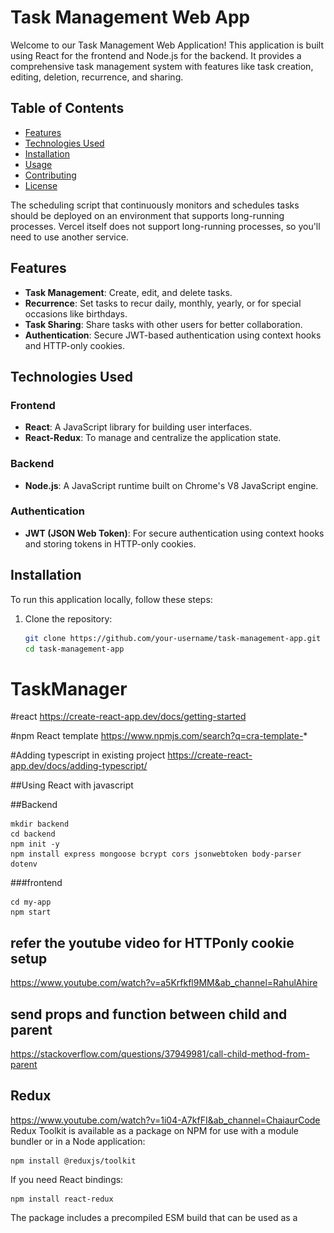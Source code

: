 # Task Management Web App

Welcome to our Task Management Web Application! This application is built using React for the frontend and Node.js for the backend. It provides a comprehensive task management system with features like task creation, editing, deletion, recurrence, and sharing.

## Table of Contents

- [Features](#features)
- [Technologies Used](#technologies-used)
- [Installation](#installation)
- [Usage](#usage)
- [Contributing](#contributing)
- [License](#license)

The scheduling script that continuously monitors and schedules tasks should be deployed on an environment that supports long-running processes. Vercel itself does not support long-running processes, so you'll need to use another service.

## Features

- **Task Management**: Create, edit, and delete tasks.
- **Recurrence**: Set tasks to recur daily, monthly, yearly, or for special occasions like birthdays.
- **Task Sharing**: Share tasks with other users for better collaboration.
- **Authentication**: Secure JWT-based authentication using context hooks and HTTP-only cookies.

## Technologies Used

### Frontend

- **React**: A JavaScript library for building user interfaces.
- **React-Redux**: To manage and centralize the application state.

### Backend

- **Node.js**: A JavaScript runtime built on Chrome's V8 JavaScript engine.

### Authentication

- **JWT (JSON Web Token)**: For secure authentication using context hooks and storing tokens in HTTP-only cookies.

## Installation

To run this application locally, follow these steps:

1. Clone the repository:

   ```bash
   git clone https://github.com/your-username/task-management-app.git
   cd task-management-app

# TaskManager

#react 
https://create-react-app.dev/docs/getting-started

#npm  React template 
https://www.npmjs.com/search?q=cra-template-*

#Adding typescript in existing project
https://create-react-app.dev/docs/adding-typescript/


##Using React with javascript



##Backend 
``` 
mkdir backend
cd backend
npm init -y
npm install express mongoose bcrypt cors jsonwebtoken body-parser dotenv
```

###frontend 

```npx create-react-app my-app
cd my-app
npm start
```
## refer the youtube video for HTTPonly cookie setup
 https://www.youtube.com/watch?v=a5Krfkfl9MM&ab_channel=RahulAhire  


## send props and function between child and parent
https://stackoverflow.com/questions/37949981/call-child-method-from-parent

## Redux 
https://www.youtube.com/watch?v=1i04-A7kfFI&ab_channel=ChaiaurCode
Redux Toolkit is available as a package on NPM for use with a module bundler or in a Node application:

```
npm install @reduxjs/toolkit
```
If you need React bindings:
```
npm install react-redux
```
The package includes a precompiled ESM build that can be used as a <script type="module"> tag directly in the browser.

## icons 
https://react-icons.github.io/react-icons/

calender : https://www.youtube.com/watch?v=s9-K02CP8hw&ab_channel=DailyWebCoding

tailwind css
https://tailwindcss.com/docs/installation


## React Query 
https://tanstack.com/query/latest/docs/framework/react/guides/queries


UI initial ->
![alt text](image.png)
newUI initial ->
![alt text](image2.png)

